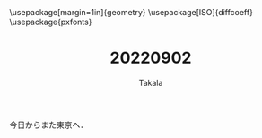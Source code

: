 ﻿---
title: 20220902
yesterday: 20220901
tomorrow: 20220903
days: 980
author: Takala
header-includes:
  - \usepackage[margin=1in]{geometry}
  - \usepackage[ISO]{diffcoeff}
  - \usepackage{pxfonts}
---


今日からまた東京へ．

